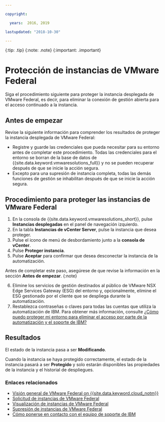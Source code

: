 ```yaml
---

copyright:

  years:  2016, 2019

lastupdated: "2018-10-30"

---
```


{:tip: .tip}
{:note: .note}
{:important: .important}

# Protección de instancias de VMware Federal

Siga el procedimiento siguiente para proteger la instancia desplegada de VMware Federal, es decir, para eliminar la conexión de gestión abierta para el acceso continuado a la instancia.

## Antes de empezar

Revise la siguiente información para comprender los resultados de proteger la instancia desplegada de VMware Federal:

* Registre y guarde las credenciales que pueda necesitar para su entorno antes de completar este procedimiento. Todas las credenciales para el entorno se borran de la base de datos de {{site.data.keyword.vmwaresolutions_full}} y no se pueden recuperar después de que se inicie la acción segura.
* Excepto para una supresión de instancia completa, todas las demás funciones de gestión se inhabilitan después de que se inicie la acción segura.

## Procedimiento para proteger las instancias de VMware Federal

1. En la consola de {{site.data.keyword.vmwaresolutions_short}}, pulse **Instancias desplegadas** en el panel de navegación izquierdo.
2. En la tabla **Instancias de vCenter Server**, pulse la instancia que desea proteger.
3. Pulse el icono de menú de desbordamiento junto a la **consola de vCenter**.
4. Pulse **Proteger instancia**.
5. Pulse **Aceptar** para confirmar que desea desconectar la instancia de la automatización.

  Antes de completar este paso, asegúrese de que revise la información en la sección **Antes de empezar**.
  {:note}

6. Elimine los servicios de gestión destinados al público de VMware NSX Edge Services Gateway (ESG) del entorno y, opcionalmente, elimine el ESG gestionado por el cliente que se despliega durante la automatización.
7. Restablezca contraseñas o claves para todas las cuentas que utiliza la automatización de IBM. Para obtener más información, consulte [¿Cómo puedo proteger mi entorno para eliminar el acceso por parte de la automatización y el soporte de IBM?](https://developer.ibm.com/answers/questions/452354/how-can-i-secure-my-environment-to-remove-access-b/)

## Resultados

El estado de la instancia pasa a ser **Modificando**.

Cuando la instancia se haya protegido correctamente, el estado de la instancia pasará a ser **Protegido** y solo estarán disponibles las propiedades de la instancia y el historial de despliegues.

### Enlaces relacionados

* [Visión general de VMware Federal on {{site.data.keyword.cloud_notm}}](vc_fed_overview.html)
* [Solicitud de instancias de VMware Federal](vc_fed_orderinginstance.html)
* [Visualización de instancias de VMware Federal](vc_fed_viewinginstance.html)
* [Supresión de instancias de VMware Federal](vc_fed_deletinginstance.html)
* [Cómo ponerse en contacto con el equipo de soporte de IBM](../vmonic/trbl_support.html)
